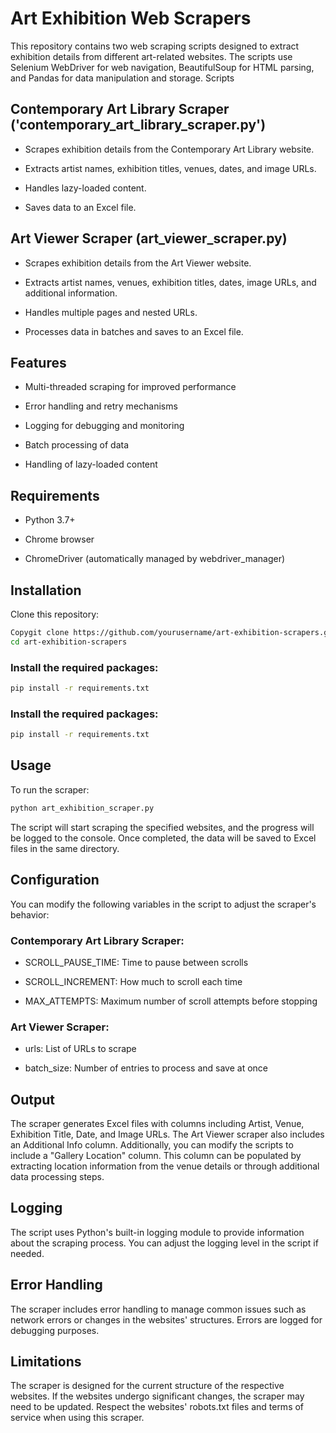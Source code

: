 # Art Exhibition Web Scrapers
This repository contains two web scraping scripts designed to extract exhibition details from different art-related websites. The scripts use Selenium WebDriver for web navigation, BeautifulSoup for HTML parsing, and Pandas for data manipulation and storage.
Scripts

## Contemporary Art Library Scraper ('contemporary_art_library_scraper.py')

- Scrapes exhibition details from the Contemporary Art Library website.

- Extracts artist names, exhibition titles, venues, dates, and image URLs.

- Handles lazy-loaded content.

- Saves data to an Excel file.


## Art Viewer Scraper (art_viewer_scraper.py)

- Scrapes exhibition details from the Art Viewer website.

- Extracts artist names, venues, exhibition titles, dates, image URLs, and additional information.

- Handles multiple pages and nested URLs.

- Processes data in batches and saves to an Excel file.


## Features

- Multi-threaded scraping for improved performance

- Error handling and retry mechanisms

- Logging for debugging and monitoring

- Batch processing of data

- Handling of lazy-loaded content

## Requirements

- Python 3.7+

- Chrome browser

- ChromeDriver (automatically managed by webdriver_manager)

## Installation

Clone this repository:
```bash
Copygit clone https://github.com/yourusername/art-exhibition-scrapers.git
cd art-exhibition-scrapers
```

### Install the required packages:
```bash
pip install -r requirements.txt
```
### Install the required packages:

```bash
pip install -r requirements.txt
```

## Usage
To run the scraper:

```bash
python art_exhibition_scraper.py
```
The script will start scraping the specified websites, and the progress will be logged to the console. Once completed, the data will be saved to Excel files in the same directory.

## Configuration
You can modify the following variables in the script to adjust the scraper's behavior:

### Contemporary Art Library Scraper:


- SCROLL_PAUSE_TIME: Time to pause between scrolls

- SCROLL_INCREMENT: How much to scroll each time

- MAX_ATTEMPTS: Maximum number of scroll attempts before stopping

### Art Viewer Scraper:

- urls: List of URLs to scrape

- batch_size: Number of entries to process and save at once

## Output
The scraper generates Excel files with columns including Artist, Venue, Exhibition Title, Date, and Image URLs. The Art Viewer scraper also includes an Additional Info column. Additionally, you can modify the scripts to include a "Gallery Location" column. This column can be populated by extracting location information from the venue details or through additional data processing steps.

## Logging
The script uses Python's built-in logging module to provide information about the scraping process. You can adjust the logging level in the script if needed.

## Error Handling
The scraper includes error handling to manage common issues such as network errors or changes in the websites' structures. Errors are logged for debugging purposes.

## Limitations
The scraper is designed for the current structure of the respective websites. If the websites undergo significant changes, the scraper may need to be updated.
Respect the websites' robots.txt files and terms of service when using this scraper.
